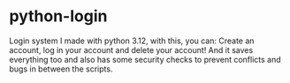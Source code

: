 # python-login
Login system I made with python 3.12, with this, you can: Create an account, log in your account and delete your account! And it saves everything too and also has some security checks to prevent conflicts and bugs in between the scripts.
